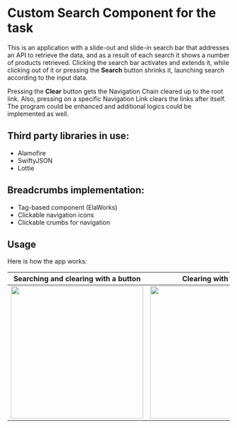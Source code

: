 # Custom Search Component for the task

This is an application with a slide-out and slide-in search bar that addresses an API to retrieve the data, and as a result of each search it shows a number of products retrieved. Clicking the search bar activates and extends it, while clicking out of it or pressing the **Search** button shrinks it, launching search according to the input data.

Pressing the **Clear** button gets the Navigation Chain cleared up to the root link. Also, pressing on a specific Navigation Link clears the links after itself. The program could be enhanced and additional logics could be implemented as well.

## Third party libraries in use:
* Alamofire
* SwiftyJSON
* Lottie

## Breadcrumbs implementation:
* Tag-based component (ElaWorks)
* Clickable navigation icons
* Clickable crumbs for navigation

## Usage

Here is how the app works:

Searching and clearing with a button|  Clearing with a pick
:----------------------------------:|:-------------------------:
<img src="Images/GIF 1.gif" width= 300>|  <img src="Images/GIF 2.gif" width= 300>
